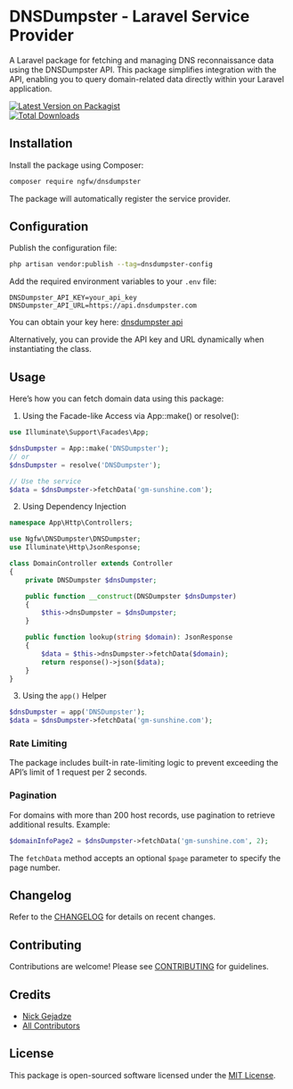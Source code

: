 # DNSDumpster - Laravel Service Provider

A Laravel package for fetching and managing DNS reconnaissance data using the DNSDumpster API. This package simplifies integration with the API, enabling you to query domain-related data directly within your Laravel application.

[![Latest Version on Packagist](https://img.shields.io/packagist/v/ngfw/DNSDumpster.svg?style=flat-square)](https://packagist.org/packages/ngfw/DNSDumpster)  
[![Total Downloads](https://img.shields.io/packagist/dt/ngfw/DNSDumpster.svg?style=flat-square)](https://packagist.org/packages/ngfw/DNSDumpster)  


## Installation

Install the package using Composer:

```bash
composer require ngfw/dnsdumpster
```

The package will automatically register the service provider.

## Configuration

Publish the configuration file:

```bash
php artisan vendor:publish --tag=dnsdumpster-config
```

Add the required environment variables to your `.env` file:

```env
DNSDumpster_API_KEY=your_api_key
DNSDumpster_API_URL=https://api.dnsdumpster.com
```

You can obtain your key here: [dnsdumpster api](https://dnsdumpster.com/developer/)

Alternatively, you can provide the API key and URL dynamically when instantiating the class.

## Usage

Here’s how you can fetch domain data using this package:


1. Using the Facade-like Access via App::make() or resolve():
```php
use Illuminate\Support\Facades\App;

$dnsDumpster = App::make('DNSDumpster');
// or
$dnsDumpster = resolve('DNSDumpster');

// Use the service
$data = $dnsDumpster->fetchData('gm-sunshine.com');
```

2. Using Dependency Injection

```php
namespace App\Http\Controllers;

use Ngfw\DNSDumpster\DNSDumpster;
use Illuminate\Http\JsonResponse;

class DomainController extends Controller
{
    private DNSDumpster $dnsDumpster;

    public function __construct(DNSDumpster $dnsDumpster)
    {
        $this->dnsDumpster = $dnsDumpster;
    }

    public function lookup(string $domain): JsonResponse
    {
        $data = $this->dnsDumpster->fetchData($domain);
        return response()->json($data);
    }
}
```
3. Using the `app()` Helper

```php
$dnsDumpster = app('DNSDumpster');
$data = $dnsDumpster->fetchData('gm-sunshine.com');
```

### Rate Limiting

The package includes built-in rate-limiting logic to prevent exceeding the API’s limit of 1 request per 2 seconds. 

### Pagination

For domains with more than 200 host records, use pagination to retrieve additional results. Example:

```php
$domainInfoPage2 = $dnsDumpster->fetchData('gm-sunshine.com', 2);
```

The `fetchData` method accepts an optional `$page` parameter to specify the page number.


## Changelog

Refer to the [CHANGELOG](CHANGELOG.md) for details on recent changes.

## Contributing

Contributions are welcome! Please see [CONTRIBUTING](CONTRIBUTING.md) for guidelines.

## Credits

-   [Nick Gejadze](https://github.com/ngfw)
-   [All Contributors](../../contributors)

## License

This package is open-sourced software licensed under the [MIT License](LICENSE.md).
